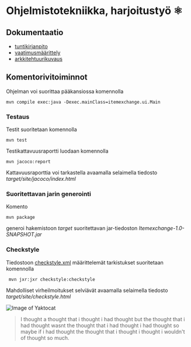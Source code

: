 # Ohjelmistotekniikka, harjoitustyö :atom_symbol:
## Dokumentaatio
* [tuntikirjanpito](https://github.com/kriskrok/ot_harjoitustyo/blob/master/dokumentaatio/tuntikirjanpito.md)
* [vaatimusmäärittely](https://github.com/kriskrok/ot_harjoitustyo/blob/master/dokumentaatio/vaatimusmaarittely.md)
* [arkkitehtuurikuvaus](https://github.com/kriskrok/ot_harjoitustyo/blob/master/dokumentaatio/arkkitehtuuri.md)

## Komentorivitoiminnot

Ohjelman voi suorittaa pääkansiossa komennolla
```
mvn compile exec:java -Dexec.mainClass=itemexchange.ui.Main
```

### Testaus

Testit suoritetaan komennolla

```
mvn test
```

Testikattavuusraportti luodaan komennolla

```
mvn jacoco:report
```

Kattavuusraporttia voi tarkastella avaamalla selaimella tiedosto _target/site/jacoco/index.html_

### Suoritettavan jarin generointi

Komento

```
mvn package
```

generoi hakemistoon _target_ suoritettavan jar-tiedoston _Itemexchange-1.0-SNAPSHOT.jar_

### Checkstyle

Tiedostoon [checkstyle.xml](https://github.com/kriskrok/ot_harjoitustyo/blob/master/Tavaranvaihtosovellus/checkstyle.xml) määrittelemät tarkistukset suoritetaan komennolla

```
 mvn jxr:jxr checkstyle:checkstyle
```

Mahdolliset virheilmoitukset selviävät avaamalla selaimella tiedosto _target/site/checkstyle.html_

![Image of Yaktocat](https://octodex.github.com/images/yaktocat.png)

> I thought a thought that i thought i had thought but the thought that i had thought wasnt the thought that i had thought i had thought so maybe if i had thought the thought that i thought i thought i wouldn't of thought so much.
